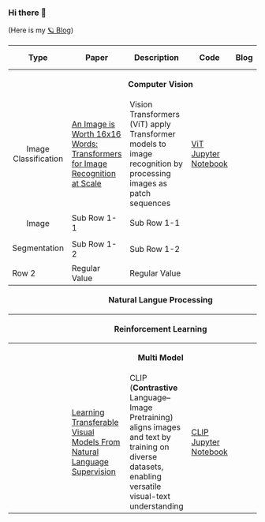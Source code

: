 ### Hi there 👋
(Here is my [🪐 Blog](https://jaz201107.github.io/))



<table>
  <thead>
    <tr>
      <th>Type </th>
      <th>Paper </th>
      <th>Description </th>
      <th>Code </th>
      <th>Blog </th>
      <th>Recommend Reeading</th>
    </tr> 
  </thead>
  <tbody>
    <th colspan="6" style="text-align: center; vertical-align: middle; line-height: 50px;" > <strong>Computer Vision</strong> </th>
    <tr> 
      <td rowspan="1" style="text-align: center; vertical-align: middle;">Image Classification</td>
      <td> <a href="https://arxiv.org/abs/2010.11929" target="_blank"> An Image is Worth 16x16 Words: Transformers for Image Recognition at Scale </td>
      <td> Vision Transformers (ViT) apply Transformer models to image recognition by processing images as patch sequences </td>
      <td> <a href="https://github.com/JAZ201107/PyTorch-DL/blob/main/ViT.ipynb" target="_blank"> ViT Jupyter Notebook </a> </td>
      <td>  </td>
      <td> ⭐⭐⭐⭐⭐ </td>
    </tr>
    <tr>
      <td rowspan="2" style="text-align: center; vertical-align: middle; line-height: 50px;">Image Segmentation</td>
      <td>Sub Row 1-1</td>
      <td>Sub Row 1-1</td>
    </tr>
    <tr>
      <td>Sub Row 1-2</td>
      <td>Sub Row 1-2</td>
    </tr>
    <tr>
      <td>Row 2</td>
      <td>Regular Value</td>
      <td>Regular Value</td>
    </tr>
    <th colspan="6" style="text-align: center; vertical-align: middle; line-height: 50px;" > <strong>Natural Langue Processing</strong> </th>
    <tr> </tr>
    <th colspan="6" style="text-align: center; vertical-align: middle; line-height: 50px;" > <strong>Reinforcement Learning</strong> </th>
    <tr> </tr>
    <th colspan="6" style="text-align: center; vertical-align: middle; line-height: 50px;" > <strong>Multi Model</strong> </th>
    <tr> 
      <td> </td>
      <td> <a href="https://arxiv.org/abs/2103.00020" target="_blank"> Learning Transferable Visual Models From Natural Language Supervision </td>
      <td> 
        CLIP (<b>Contrastive</b> Language–Image Pretraining) aligns images and text by training on diverse datasets, enabling versatile visual-text understanding 
      </td>
      <td> <a href="https://github.com/JAZ201107/PyTorch-DL/blob/main/CLIP.ipynb" target="_blank"> CLIP Jupyter Notebook </a> </td>
      <td>  </td>
      <td> ⭐⭐⭐⭐⭐ </td>
    </tr>
  </tbody>
</table>


